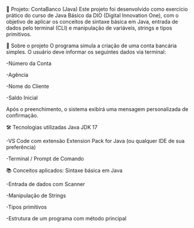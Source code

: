 📌 Projeto: ContaBanco (Java) Este projeto foi desenvolvido como exercício prático do curso de Java Básico da DIO (Digital Innovation One), com o objetivo de aplicar os conceitos de sintaxe básica em Java, entrada de dados pelo terminal (CLI) e manipulação de variáveis, strings e tipos primitivos.

🚀 Sobre o projeto O programa simula a criação de uma conta bancária simples. O usuário deve informar os seguintes dados via terminal:

-Número da Conta

-Agência

-Nome do Cliente

-Saldo Inicial

Após o preenchimento, o sistema exibirá uma mensagem personalizada de confirmação.

🛠️ Tecnologias utilizadas Java JDK 17

-VS Code com extensão Extension Pack for Java (ou qualquer IDE de sua preferência)

-Terminal / Prompt de Comando

📚 Conceitos aplicados: Sintaxe básica em Java

-Entrada de dados com Scanner

-Manipulação de Strings

-Tipos primitivos

-Estrutura de um programa com método principal
